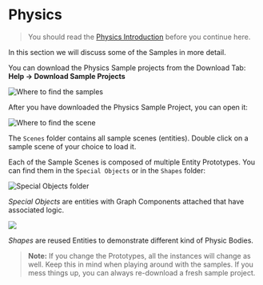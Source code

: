 # Physics

> You should read the [Physics Introduction]({{base_url}}/editing_workflows/physics.html) before you continue here.

In this section we will discuss some of the Samples in more detail. 

You can download the Physics Sample projects from the Download Tab: **Help → Download Sample Projects** 

![Where to find the samples](https://www.dropbox.com/s/1w81dsmhazf6pfn/tm_tut_physics_sample_download.png?dl=1)

After you have downloaded the Physics Sample Project, you can open it:

![Where to find the scene](https://www.dropbox.com/s/igj4b4ao1ntb4zw/tm_tut_physics_scenes.png?dl=1)

The `Scenes` folder contains all sample scenes (entities). Double click on a sample scene of your choice to load it.

Each of the Sample Scenes is composed of multiple Entity Prototypes. You can find them in the `Special Objects` or in the `Shapes` folder:

![Special Objects folder](https://www.dropbox.com/s/cafrzpkal6sd1y7/tm_tut_physics_special_objects.png?dl=1)

*Special Objects* are entities with Graph Components attached that have associated logic.

![](https://www.dropbox.com/s/og7wipthmw1hl7d/tm_tut_physics_shapes.png?dl=1)

*Shapes* are reused Entities to demonstrate different kind of Physic Bodies.

>  **Note:** If you change the Prototypes, all the instances will change as well. Keep this in mind when playing around with the samples. If you mess things up, you can always re-download a fresh sample project.
